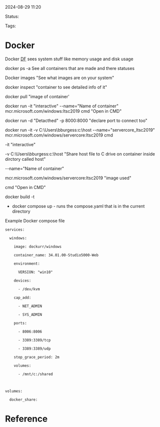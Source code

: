 
2024-08-29 11:20

Status:

Tags:

# Docker

Docker [DF](https://docs.docker.com/reference/cli/docker/system/df/) sees system stuff like memory usage and disk usage

docker ps -a See all containers that are made and there statuses

Docker images "See what images are on your system"

docker inspect "container to see detailed info of it"

docker pull "image of container'

docker run -it "interactive" --name="Name of container" mcr.microsoft.com/windows:ltsc2019 cmd "Open in CMD"

docker run -d "Detacthed" -p 8000:8000 "declare port to connect too"

docker run -it -v C:\Users\bburgess\:c:\host --name="servercore_ltsc2019" mcr.microsoft.com/windows/servercore:ltsc2019 cmd

-it "interactive"

-v C:\Users\bburgess\:c:\host "Share host file to C drive on container inside dirctory called host"

--name="Name of container"

mcr.microsoft.com/windows/servercore:ltsc2019 "image used"

cmd "Open in CMD"

docker build -t

- docker compose up - runs the compose.yaml that is in the current directory

Example Docker compose file
```Docker
services:

  windows:

    image: dockurr/windows

    container_name: 34.01.00-Studio5000-Web

    environment:

      VERSION: "win10"

    devices:

      - /dev/kvm

    cap_add:

      - NET_ADMIN

      - SYS_ADMIN

    ports:

      - 8006:8006

      - 3389:3389/tcp

      - 3389:3389/udp

    stop_grace_period: 2m

    volumes:

      - /mnt/c:/shared

  

volumes:

  docker_share:
```
# Reference
